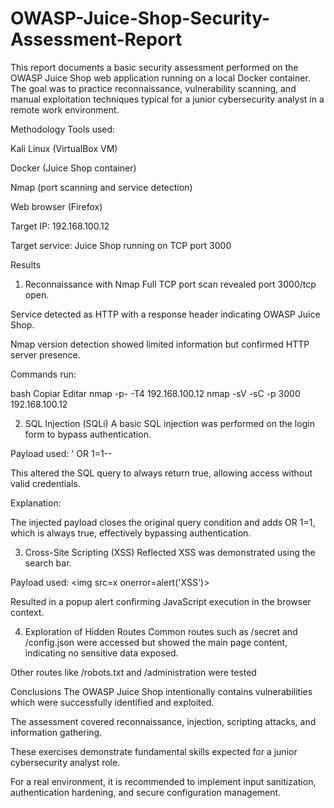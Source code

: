 # OWASP-Juice-Shop-Security-Assessment-Report
This report documents a basic security assessment performed on the OWASP Juice Shop web application running on a local Docker container. The goal was to practice reconnaissance, vulnerability scanning, and manual exploitation techniques typical for a junior cybersecurity analyst in a remote work environment.

Methodology
Tools used:

Kali Linux (VirtualBox VM)

Docker (Juice Shop container)

Nmap (port scanning and service detection)

Web browser (Firefox)

Target IP: 192.168.100.12

Target service: Juice Shop running on TCP port 3000

Results
1. Reconnaissance with Nmap
Full TCP port scan revealed port 3000/tcp open.

Service detected as HTTP with a response header indicating OWASP Juice Shop.

Nmap version detection showed limited information but confirmed HTTP server presence.

Commands run:

bash
Copiar
Editar
nmap -p- -T4 192.168.100.12
nmap -sV -sC -p 3000 192.168.100.12

2. SQL Injection (SQLi)
A basic SQL injection was performed on the login form to bypass authentication.

Payload used: ' OR 1=1--

This altered the SQL query to always return true, allowing access without valid credentials.

Explanation:

The injected payload closes the original query condition and adds OR 1=1, which is always true, effectively bypassing authentication.

3. Cross-Site Scripting (XSS)
Reflected XSS was demonstrated using the search bar.

Payload used: <img src=x onerror=alert('XSS')>

Resulted in a popup alert confirming JavaScript execution in the browser context.

4. Exploration of Hidden Routes
Common routes such as /secret and /config.json were accessed but showed the main page content, indicating no sensitive data exposed.

Other routes like /robots.txt and /administration were tested 

Conclusions
The OWASP Juice Shop intentionally contains vulnerabilities which were successfully identified and exploited.

The assessment covered reconnaissance, injection, scripting attacks, and information gathering.

These exercises demonstrate fundamental skills expected for a junior cybersecurity analyst role.

For a real environment, it is recommended to implement input sanitization, authentication hardening, and secure configuration management.

